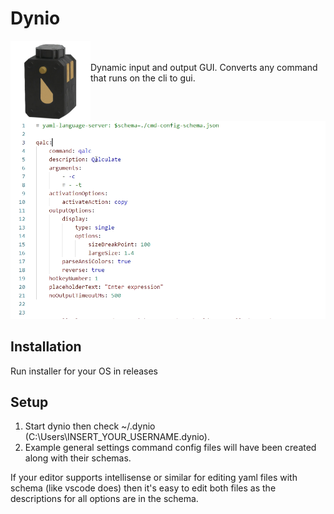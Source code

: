 
<p align="center">

# Dynio

</p>

<div align="center">
    <img src="./app-icon.png" alt="header logo: dynio" width="128px" height="128px" align="left">
</div>

<br>
<br>
Dynamic input and output GUI. Converts any command that runs on the cli to gui.

<br>
<br>
<br>

<img src="./demo.webp" alt="screen recording of usage">

## Installation

Run installer for your OS in releases

## Setup

1. Start dynio then check ~/.dynio (C:\Users\INSERT_YOUR_USERNAME\.dynio). 
2. Example general settings
command config files will have been created along with their schemas.

If your editor supports 
intellisense or similar for editing yaml files with schema (like vscode does) then it's 
easy to edit both files as the descriptions for all options are in the schema. 

